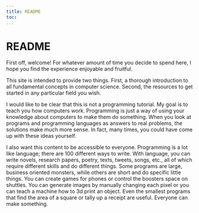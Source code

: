 ```yaml
---
title: README
toc:
...
```


# README

First off, welcome! For whatever amount of time you decide to spend here, I hope
you find the experience enjoyable and fruitful.

This site is intended to provide two things. First, a thorough introduction to
all fundamental concepts in computer science. Second, the resources to get
started in any particular field you wish.

I would like to be clear that this is not a programming tutorial.  My goal is to
teach you how computers work. Programming is just a way of using your knowledge
about computers to make them do something. When you look at programs and
programming languages as answers to real problems, the solutions make much more
sense. In fact, many times, you could have come up with these ideas yourself.

I also want this content to be accessible to everyone. Programming is a lot like
language; there are 100 different ways to write. With language, you can write
novels, research papers, poetry, texts, tweets, songs, etc., all of which
require different skills and do different things. Some programs are large,
business oriented monsters, while others are short and do specific little
things. You can create games for phones or control the boosters space on
shuttles.  You can generate images by manually changing each pixel or you can
teach a machine how to 3d print an object. Even the smallest programs that find
the area of a square or tally up a receipt are useful. Everyone can make
something.

